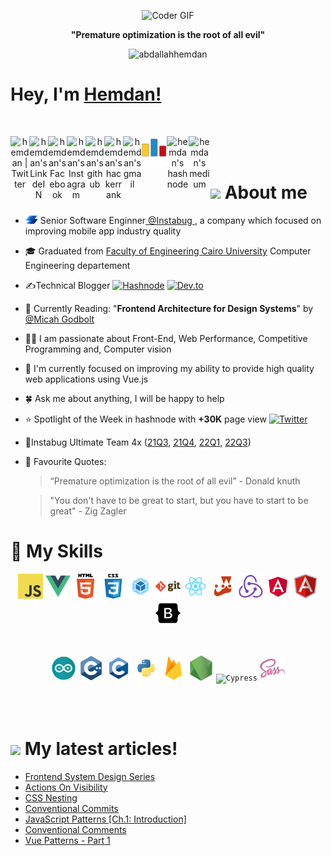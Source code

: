 <p align="center">

  <img src="https://media.giphy.com/media/SWoSkN6DxTszqIKEqv/giphy.gif" alt="Coder GIF" width="500" height="400">
  
</p>

<div align="center">

**"Premature optimization is the root of all evil"**

<!--[![Years Badge](https://badges.pufler.dev/years/AbdallahHemdan)](https://badges.pufler.dev)-->
<!-- [![Most Active GitHub User Rank](https://en4ykswhoyisq3x.m.pipedream.net)](https://commits.top/egypt.html) -->
<!--[![Repos Badge](https://badges.pufler.dev/repos/AbdallahHemdan)](https://badges.pufler.dev) -->
<img src="https://komarev.com/ghpvc/?username=abdallahhemdan&label=Profile%20views&color=0e75b6&style=flat" alt="abdallahhemdan" />


</div>

# Hey, I'm [Hemdan!](https://www.linkedin.com/in/hemdan99/) 

<br/>

<div align="center">

<a href="https://twitter.com/AbdallahHemda17"><img align="left" alt="hemdan | Twitter" width="30px" src="https://cdn-icons-png.flaticon.com/512/733/733579.png" draggable="false" /></a>

<a href="https://www.linkedin.com/in/abdallah-a-hemdan/"><img align="left" alt="hemdan's LinkdeIN" width="30px" src="https://cdn-icons-png.flaticon.com/512/174/174857.png" draggable="false" /></a>

<a href="https://www.facebook.com/AbdallahHemdan99">
  <img align="left" alt="hemdan's Facebook" width="30px" src="https://cdn-icons-png.flaticon.com/512/733/733547.png" draggable="false" />
</a>

<a href="https://www.instagram.com/abdallah__hemdan/">
  <img align="left" alt="hemdan's Instagram" width="30px" src="https://cdn-icons-png.flaticon.com/512/2111/2111463.png" draggable="false" /></a>
  
<a href="https://github.com/AbdallahHemdan">
  <img align="left" alt="hemdan's github" width="30px" src="https://cdn-icons-png.flaticon.com/512/733/733609.png" />
</a>
<a href="https://www.hackerrank.com/Hemdan?hr_r=1">
  <img align="left" alt="hemdan's hackerrank" width="30px" src="https://assets.brandfolder.com/y9ol94wb/v/331198/view@2x.png?v=1591971279" draggable="false" />
</a>
<a href="mailto:abdallah.ahmed.hemdan@gmail.com">
  <img align="left" alt="hemdan's gmail" width="30px" src="https://cdn-icons-png.flaticon.com/512/281/281769.png" draggable="false" />
</a>


<a href="https://codeforces.com/profile/AbdallahHemdan">
  <img align="left" alt="hemdan's codeforces" width="40px" src="https://github.com/AbdallahHemdan/AbdallahHemdan/blob/master/codeforces.png" draggable="false" />
</a>



<a href="https://hemdan.hashnode.dev/">
  <img align="left" alt="hemdan's hashnode" width="35px" src="https://encrypted-tbn0.gstatic.com/images?q=tbn:ANd9GcTj86-LC7fAA-ib9z9QKaspSK6pHEv1JVrvQBipcf52fg&s" draggable="false" />
</a>


<a href="https://a-hemdan.medium.com">
  <img align="left" alt="hemdan's medium" width="35px" src="https://cdn.iconscout.com/icon/free/png-512/medium-47-433328.png" draggable="false" />
</a>

</div>

<br />
<br />

# <img src="https://media.giphy.com/media/VgCDAzcKvsR6OM0uWg/giphy.gif" width="50" draggable="false" > About me

- <img src="https://github.com/AbdallahHemdan/AbdallahHemdan/blob/master/Instabug-Logomark_color.png" width="20" draggable="false"> Senior Software Enginner<a href="https://instabug.com/"> @Instabug </a>, a company which focused on improving mobile app industry quality

- 🎓 Graduated from <a href="http://eng.cu.edu.eg/ar/">Faculty of Engineering Cairo University</a> Computer Engineering departement

- ✍️Technical Blogger <a href="https://hashnode.com/@Hemdan" target="_blank"><img alt="Hashnode" src="https://img.shields.io/badge/-Hashnode-2962FF?logo=hashnode&style=flat-square" /></a>
</a><a href="https://a-hemdan.medium.com" target="_blank"><img alt="Dev.to" src="https://img.shields.io/badge/-Medium-0A0A0A?&style=flat-square&logo=medium&logoColor=white" /></a>

- 📖 Currently Reading: "**Frontend Architecture for Design Systems**" by [@Micah Godbolt](https://www.micahgodbolt.com/)

- 🏃‍♂️ I am passionate about Front-End, Web Performance, Competitive Programming and, Computer vision

- 🚧 I'm currently focused on improving my ability to provide high quality web applications using Vue.js

- 🍀 Ask me about anything, I will be happy to help

- ⭐ Spotlight of the Week in hashnode with **+30K** page view <a href="https://twitter.com/hashnode/status/1407316192319127562" target="_blank"><img alt="Twitter" src="https://img.shields.io/badge/-Twitter-ffffff?logo=twitter&style=flat-square" /></a>

- 🥷Instabug Ultimate Team 4x ([21Q3](https://www.linkedin.com/in/abdallah-a-hemdan/overlay/experience/1669032270/multiple-media-viewer/?treasuryMediaId=1635480070413), [21Q4](https://www.linkedin.com/in/abdallah-a-hemdan/overlay/experience/1669032270/multiple-media-viewer/?treasuryMediaId=1635480070418), [22Q1](https://www.linkedin.com/in/hemdan99/overlay/experience/1966426036/multiple-media-viewer/?treasuryMediaId=1635490860770), [22Q3](https://www.linkedin.com/in/hemdan99/overlay/experience/1966426036/multiple-media-viewer/?profileId=ACoAACQGJUEBwlvNU6PUBQ6H0BzKo8sosz8F9QM&treasuryMediaId=1635507549866))

- 💬 Favourite Quotes: 

  > “Premature optimization is the root of all evil” - Donald knuth

  > "You don't have to be great to start, but you have to start to be great"  - Zig Zagler


# 🧰 My Skills

<div align="center">

<code><img height="40" src="https://raw.githubusercontent.com/github/explore/80688e429a7d4ef2fca1e82350fe8e3517d3494d/topics/javascript/javascript.png"></code>
<code><img height="40" src="https://raw.githubusercontent.com/github/explore/80688e429a7d4ef2fca1e82350fe8e3517d3494d/topics/vue/vue.png"></code>
<code><img height="40" src="https://raw.githubusercontent.com/github/explore/80688e429a7d4ef2fca1e82350fe8e3517d3494d/topics/html/html.png"></code>
<code><img height="40" src="https://raw.githubusercontent.com/github/explore/80688e429a7d4ef2fca1e82350fe8e3517d3494d/topics/css/css.png"></code>
<code><img height="40" src="https://raw.githubusercontent.com/github/explore/80688e429a7d4ef2fca1e82350fe8e3517d3494d/topics/webpack/webpack.png"></code>
<code><img height="40" src="https://raw.githubusercontent.com/github/explore/80688e429a7d4ef2fca1e82350fe8e3517d3494d/topics/git/git.png"></code>
<code><img height="40" src="https://raw.githubusercontent.com/github/explore/80688e429a7d4ef2fca1e82350fe8e3517d3494d/topics/react/react.png"></code>
<code><img height="40" src="https://raw.githubusercontent.com/vscode-icons/vscode-icons/master/icons/file_type_jest.svg?sanitize=true"></code>
<code><img height="40" src="https://raw.githubusercontent.com/github/explore/80688e429a7d4ef2fca1e82350fe8e3517d3494d/topics/redux/redux.png"></code>
<code><img height="40" src="https://raw.githubusercontent.com/github/explore/80688e429a7d4ef2fca1e82350fe8e3517d3494d/topics/angular/angular.png"></code>
<code><img src="https://raw.githubusercontent.com/devicons/devicon/master/icons/angularjs/angularjs-original.svg" alt="angular-js" width="40" height="40" /></code>
<code><img src="https://raw.githubusercontent.com/devicons/devicon/master/icons/bootstrap/bootstrap-plain.svg" alt="bootstrap" width="40" height="40" /></code>

<br />

<code><img height="40" src="https://raw.githubusercontent.com/github/explore/80688e429a7d4ef2fca1e82350fe8e3517d3494d/topics/arduino/arduino.png"></code>
<code><img height="40" src="https://raw.githubusercontent.com/github/explore/80688e429a7d4ef2fca1e82350fe8e3517d3494d/topics/cpp/cpp.png"></code>
<code><img height="40" src="https://raw.githubusercontent.com/github/explore/80688e429a7d4ef2fca1e82350fe8e3517d3494d/topics/c/c.png"></code>
<code><img height="40" src="https://raw.githubusercontent.com/github/explore/80688e429a7d4ef2fca1e82350fe8e3517d3494d/topics/python/python.png"></code>
<code><img height="40" src="https://raw.githubusercontent.com/github/explore/80688e429a7d4ef2fca1e82350fe8e3517d3494d/topics/firebase/firebase.png"></code>
<code><img height="40" src="https://raw.githubusercontent.com/github/explore/80688e429a7d4ef2fca1e82350fe8e3517d3494d/topics/nodejs/nodejs.png"></code>
<code><img height="40" src="https://iconape.com/wp-content/files/gj/370774/svg/370774.svg" title="Cypress"></code>
<code><img height="40" src="https://raw.githubusercontent.com/github/explore/80688e429a7d4ef2fca1e82350fe8e3517d3494d/topics/sass/sass.png"></code>


</div>

<br /><br />

# <img src="https://media.giphy.com/media/WUlplcMpOCEmTGBtBW/giphy.gif" width="50"> My latest articles!
<!-- BLOG:START -->
- [Frontend System Design Series](https://hemdan.hashnode.dev/series/fe-system-design)
- [Actions On Visibility](https://hemdan.hashnode.dev/actions-on-visibility)
- [CSS Nesting](https://hemdan.hashnode.dev/css-nesting)
- [Conventional Commits](https://hemdan.hashnode.dev/conventional-commits)
- [JavaScript Patterns [Ch.1: Introduction]](https://hemdan.hashnode.dev/javascript-patterns-ch1-introduction)
- [Conventional Comments](https://hemdan.hashnode.dev/conventional-comments)
- [Vue Patterns - Part 1](https://hemdan.hashnode.dev/vue-patterns-part-1)

<!-- BLOG:END -->
<!-- 
<div align="center">

![Anurag's github stats](https://github-readme-stats.vercel.app/api?username=AbdallahHemdan&show_icons=true&theme=radical)
  
</div> -->
